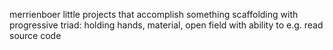 merrienboer
little projects that accomplish something
scaffolding with progressive triad: holding hands, material, open field with ability to e.g. read source code